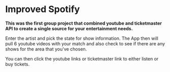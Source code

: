 # Improved Spotify

**This was the first group project that combined youtube and ticketmaster API to create a single source for your entertainment needs.**

Enter the artist and pick the state for show information.  The App then will pull 6 youtube videos with your match and also check to see if there are any shows for the area that you've chosen.

You can then click the youtube links or ticketmaster link to either listen or buy tickets.
